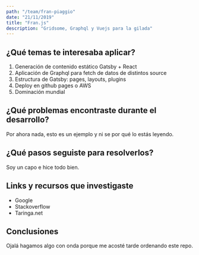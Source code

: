 ```yaml
---
path: "/team/fran-piaggio"
date: "21/11/2019"
title: "Fran.js"
description: "Gridsome, Graphql y Vuejs para la gilada"
---
```


## ¿Qué temas te interesaba aplicar?

 1. Generación de contenido estático Gatsby + React
 2. Aplicación de Graphql para fetch de datos de distintos source
 3. Estructura de Gatsby: pages, layouts, plugins
 4. Deploy en github pages o AWS
 5. Dominación mundial

## ¿Qué problemas encontraste durante el desarrollo?

Por ahora nada, esto es un ejemplo y ni se por qué lo estás leyendo.

## ¿Qué pasos seguiste para resolverlos?

Soy un capo e hice todo bien.

## Links y recursos que investigaste

 - Google
 - Stackoverflow
 - Taringa.net

## Conclusiones

Ojalá hagamos algo con onda porque me acosté tarde ordenando este repo.

